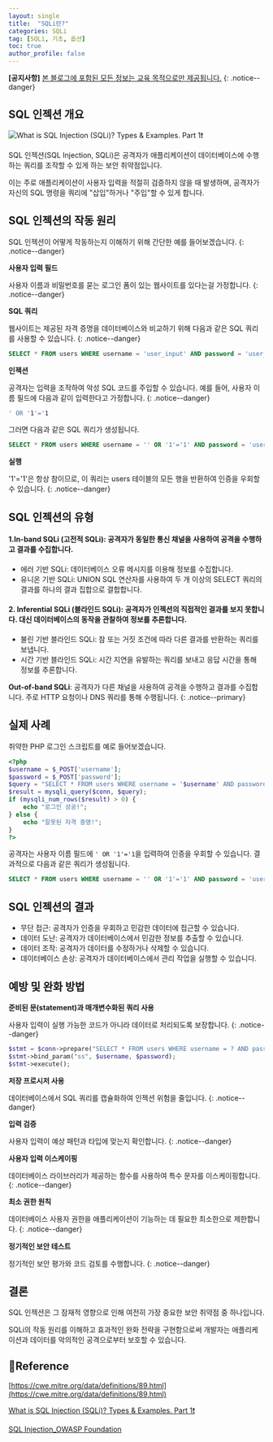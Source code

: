 ```yaml
---
layout: single
title:  "SQLi란?"
categories: SQLi
tag: [SQLi, 기초, 옵션]
toc: true
author_profile: false
---
```


**[공지사항]** [본 블로그에 포함된 모든 정보는 교육 목적으로만 제공됩니다.](https://weoooo.github.io/notice/notice/)
{: .notice--danger}

## SQL 인젝션 개요

![What is SQL Injection (SQLi)? Types & Examples. Part 1❗️](https://cdn.prod.website-files.com/5ff66329429d880392f6cba2/6275078d9f62bcb3d2f7f811_SQLi.jpg)

SQL 인젝션(SQL Injection, SQLi)은 공격자가 애플리케이션이 데이터베이스에 수행하는 쿼리를 조작할 수 있게 하는 보안 취약점입니다.

이는 주로 애플리케이션이 사용자 입력을 적절히 검증하지 않을 때 발생하며, 공격자가 자신의 SQL 명령을 쿼리에 "삽입"하거나 "주입"할 수 있게 합니다.

## SQL 인젝션의 작동 원리

SQL 인젝션이 어떻게 작동하는지 이해하기 위해 간단한 예를 들어보겠습니다.
{: .notice--danger}

**사용자 입력 필드**

사용자 이름과 비밀번호를 묻는 로그인 폼이 있는 웹사이트를 있다는걸 가정합니다.
{: .notice--danger}

**SQL 쿼리**

웹사이트는 제공된 자격 증명을 데이터베이스와 비교하기 위해 다음과 같은 SQL 쿼리를 사용할 수 있습니다.
{: .notice--danger}

```sql
SELECT * FROM users WHERE username = 'user_input' AND password = 'user_password';
```

**인젝션**

공격자는 입력을 조작하여 악성 SQL 코드를 주입할 수 있습니다. 예를 들어, 사용자 이름 필드에 다음과 같이 입력한다고 가정합니다.
{: .notice--danger}

```bash
' OR '1'='1
```

그러면 다음과 같은 SQL 쿼리가 생성됩니다.

```sql
SELECT * FROM users WHERE username = '' OR '1'='1' AND password = 'user_password';
```

**실행**

'1'='1'은 항상 참이므로, 이 쿼리는 users 테이블의 모든 행을 반환하여 인증을 우회할 수 있습니다.
{: .notice--danger}

## SQL 인젝션의 유형

<div class="notice--primary">
<h4>1.In-band SQLi (고전적 SQLi): 공격자가 동일한 통신 채널을 사용하여 공격을 수행하고 결과를 수집합니다.</h4>
<ul>
   <li>에러 기반 SQLi: 데이터베이스 오류 메시지를 이용해 정보를 수집합니다.</li>
   <li>유니온 기반 SQLi: UNION SQL 연산자를 사용하여 두 개 이상의 SELECT 쿼리의 결과를 하나의 결과 집합으로 결합합니다.</li>
</ul>
</div>

<div class="notice--primary">
<h4>2. Inferential SQLi (블라인드 SQLi): 공격자가 인젝션의 직접적인 결과를 보지 못합니다. 대신 데이터베이스의 동작을 관찰하여 정보를 추론합니다.</h4>
<ul>
   <li>불린 기반 블라인드 SQLi: 참 또는 거짓 조건에 따라 다른 결과를 반환하는 쿼리를 보냅니다.</li>
   <li>시간 기반 블라인드 SQLi: 시간 지연을 유발하는 쿼리를 보내고 응답 시간을 통해 정보를 추론합니다.</li>
</ul>
</div>

**Out-of-band SQLi**: 공격자가 다른 채널을 사용하여 공격을 수행하고 결과를 수집합니다. 주로 HTTP 요청이나 DNS 쿼리를 통해 수행됩니다.
{: .notice--primary}

## 실제 사례

취약한 PHP 로그인 스크립트를 예로 들어보겠습니다.

```php
<?php
$username = $_POST['username'];
$password = $_POST['password'];
$query = "SELECT * FROM users WHERE username = '$username' AND password = '$password'";
$result = mysqli_query($conn, $query);
if (mysqli_num_rows($result) > 0) {
    echo "로그인 성공!"; 
} else {
    echo "잘못된 자격 증명!";
}
?>
```

공격자는 사용자 이름 필드에 `' OR '1'='1`을 입력하여 인증을 우회할 수 있습니다. 결과적으로 다음과 같은 쿼리가 생성됩니다.

```sql
SELECT * FROM users WHERE username = '' OR '1'='1' AND password = 'user_password';
```

## SQL 인젝션의 결과

<div class="notice--success">
<ul>
   <li>무단 접근: 공격자가 인증을 우회하고 민감한 데이터에 접근할 수 있습니다.</li>
   <li>데이터 도난: 공격자가 데이터베이스에서 민감한 정보를 추출할 수 있습니다.</li>
   <li>데이터 조작: 공격자가 데이터를 수정하거나 삭제할 수 있습니다.</li>
   <li>데이터베이스 손상: 공격자가 데이터베이스에서 관리 작업을 실행할 수 있습니다.</li>
</ul>
</div>

## 예방 및 완화 방법

**준비된 문(statement)과 매개변수화된 쿼리 사용**

사용자 입력이 실행 가능한 코드가 아니라 데이터로 처리되도록 보장합니다.
{: .notice--danger}

```php
$stmt = $conn->prepare("SELECT * FROM users WHERE username = ? AND password = ?");
$stmt->bind_param("ss", $username, $password);
$stmt->execute();
```

**저장 프로시저 사용**

데이터베이스에서 SQL 쿼리를 캡슐화하여 인젝션 위험을 줄입니다.
{: .notice--danger}

**입력 검증**

사용자 입력이 예상 패턴과 타입에 맞는지 확인합니다.
{: .notice--danger}

**사용자 입력 이스케이핑**

데이터베이스 라이브러리가 제공하는 함수를 사용하여 특수 문자를 이스케이핑합니다.
{: .notice--danger}

**최소 권한 원칙**

데이터베이스 사용자 권한을 애플리케이션이 기능하는 데 필요한 최소한으로 제한합니다.
{: .notice--danger}

**정기적인 보안 테스트**

정기적인 보안 평가와 코드 검토를 수행합니다.
{: .notice--danger}

## 결론

SQL 인젝션은 그 잠재적 영향으로 인해 여전히 가장 중요한 보안 취약점 중 하나입니다. 

SQLi의 작동 원리를 이해하고 효과적인 완화 전략을 구현함으로써 개발자는 애플리케이션과 데이터를 악의적인 공격으로부터 보호할 수 있습니다.

## 📖Reference

[https://cwe.mitre.org/data/definitions/89.html](https://cwe.mitre.org/data/definitions/89.html)

[What is SQL Injection (SQLi)? Types &amp; Examples. Part 1❗️](https://www.wallarm.com/what/structured-query-language-injection-sqli-part-1)

[SQL Injection_OWASP Foundation](https://owasp.org/www-community/attacks/SQL_Injection)
